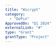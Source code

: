 ```yaml
---
title: "Wicrypt"
category:
  - "DePin"
ApprovedOn: "Q1 2024"
externalLink: "#"
type: "Grant"
grantType: "Project"
---
```

